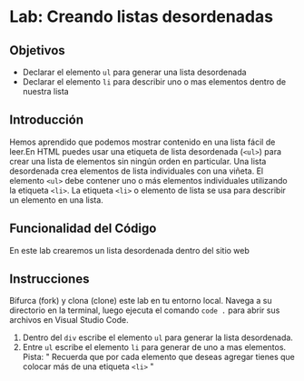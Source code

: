 # Lab: Creando listas desordenadas 

## Objetivos
- Declarar el elemento `ul` para generar una lista desordenada
- Declarar el elemento `li` para describir uno o mas elementos dentro de nuestra lista

## Introducción 
Hemos aprendido que podemos mostrar contenido en una lista fácil de leer.En HTML puedes usar una etiqueta de lista desordenada (`<ul>`) para crear una lista de elementos sin ningún orden en particular. Una lista desordenada crea elementos de lista individuales con una viñeta.
El elemento `<ul>` debe contener uno o más elementos individuales utilizando la etiqueta `<li>`. La etiqueta `<li>` o elemento de lista se usa para describir un elemento en una lista. 


## Funcionalidad del Código
En este lab crearemos un lista desordenada dentro del sitio web

## Instrucciones
Bifurca (fork) y clona (clone) este lab en tu entorno local. Navega a su directorio en la terminal, luego ejecuta el comando `code .` para abrir sus archivos en Visual Studio Code. 

1. Dentro del `div` escribe el elemento `ul` para generar la lista desordenada.
2. Entre `ul` escribe el elemento `li` para generar de uno a mas elementos.
   Pista: " Recuerda que por cada elemento que deseas agregar tienes que colocar más de una etiqueta `<li>` " 

